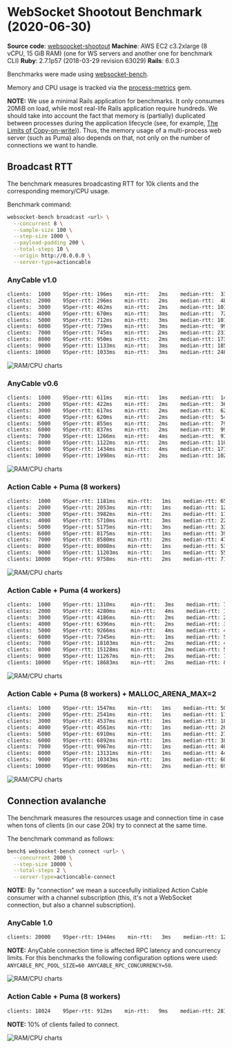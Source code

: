 # WebSocket Shootout Benchmark (2020-06-30)

**Source code**: [websoocket-shootout](https://github.com/anycable/websocket-shootout)
**Machine**: AWS EC2 c3.2xlarge (8 vCPU, 15 GiB RAM) (one for WS servers and another one for benchmark CLI)
**Ruby**: 2.7.1p57 (2018-03-29 revision 63029)
**Rails**: 6.0.3

Benchmarks were made using [websocket-bench](https://github.com/anycable/websocket-bench).

Memory and CPU usage is tracked via the [process-metrics](https://github.com/socketry/process-metrics) gem.

**NOTE:** We use a minimal Rails application for benchmarks. It only consumes 20MiB on load, while most real-life Rails application require hundreds. We should take into account the fact that memory is (partially) duplicated between processes during the application lifecycle (see, for example,  [The Limits of Copy-on-write](https://brandur.org/ruby-memory))). Thus, the memory usage of a multi-process web server (such as Puma) also depends on that, not only on the number of connections we want to handle.

## Broadcast RTT

The benchmark measures broadcasting RTT for 10k clients and the corresponding memory/CPU usage.

Benchmark command:

```sh
websocket-bench broadcast <url> \
  --concurrent 8 \
  --sample-size 100 \
  --step-size 1000 \
  --payload-padding 200 \
  --total-steps 10 \
  --origin http://0.0.0.0 \
  --server-type=actioncable
```

### AnyCable v1.0

```txt
clients:  1000    95per-rtt: 196ms    min-rtt:   2ms    median-rtt:  33ms    max-rtt: 252ms
clients:  2000    95per-rtt: 296ms    min-rtt:   2ms    median-rtt:  48ms    max-rtt: 596ms
clients:  3000    95per-rtt: 462ms    min-rtt:   2ms    median-rtt: 101ms    max-rtt: 694ms
clients:  4000    95per-rtt: 670ms    min-rtt:   3ms    median-rtt:  72ms    max-rtt: 1382ms
clients:  5000    95per-rtt: 712ms    min-rtt:   3ms    median-rtt: 101ms    max-rtt: 1526ms
clients:  6000    95per-rtt: 739ms    min-rtt:   3ms    median-rtt:  99ms    max-rtt: 2901ms
clients:  7000    95per-rtt: 745ms    min-rtt:   2ms    median-rtt: 231ms    max-rtt: 2800ms
clients:  8000    95per-rtt: 950ms    min-rtt:   2ms    median-rtt: 173ms    max-rtt: 3109ms
clients:  9000    95per-rtt: 1133ms   min-rtt:   3ms    median-rtt: 185ms    max-rtt: 4084ms
clients: 10000    95per-rtt: 1033ms   min-rtt:   3ms    median-rtt: 248ms    max-rtt: 2671ms
```

![RAM/CPU charts](assets/2020-06-30/anycable_1.jpg)

### AnyCable v0.6

```txt
clients:  1000    95per-rtt: 611ms    min-rtt:   1ms    median-rtt:  14ms    max-rtt: 678ms
clients:  2000    95per-rtt: 422ms    min-rtt:   2ms    median-rtt:  36ms    max-rtt: 999ms
clients:  3000    95per-rtt: 617ms    min-rtt:   2ms    median-rtt:  62ms    max-rtt: 975ms
clients:  4000    95per-rtt: 620ms    min-rtt:   2ms    median-rtt:  54ms    max-rtt: 744ms
clients:  5000    95per-rtt: 855ms    min-rtt:   2ms    median-rtt:  79ms    max-rtt: 1428ms
clients:  6000    95per-rtt: 837ms    min-rtt:   2ms    median-rtt:  99ms    max-rtt: 1595ms
clients:  7000    95per-rtt: 1266ms   min-rtt:   4ms    median-rtt:  97ms    max-rtt: 3011ms
clients:  8000    95per-rtt: 1122ms   min-rtt:   2ms    median-rtt: 110ms    max-rtt: 2968ms
clients:  9000    95per-rtt: 1434ms   min-rtt:   4ms    median-rtt: 171ms    max-rtt: 3077ms
clients: 10000    95per-rtt: 1998ms   min-rtt:   2ms    median-rtt: 102ms    max-rtt: 2717ms
```

![RAM/CPU charts](assets/2020-06-30/anycable_06.jpg)

### Action Cable + Puma (8 workers)

```txt
clients:  1000    95per-rtt: 1181ms    min-rtt:   1ms    median-rtt: 658ms     max-rtt: 1774ms
clients:  2000    95per-rtt: 2053ms    min-rtt:   1ms    median-rtt: 1261ms    max-rtt: 2773ms
clients:  3000    95per-rtt: 3982ms    min-rtt:   2ms    median-rtt: 1744ms    max-rtt: 5855ms
clients:  4000    95per-rtt: 5710ms    min-rtt:   3ms    median-rtt: 2295ms    max-rtt: 6801ms
clients:  5000    95per-rtt: 5175ms    min-rtt:   3ms    median-rtt: 3329ms    max-rtt: 5653ms
clients:  6000    95per-rtt: 8175ms    min-rtt:   1ms    median-rtt: 3922ms    max-rtt: 9352ms
clients:  7000    95per-rtt: 8580ms    min-rtt:   2ms    median-rtt: 4720ms    max-rtt: 9496ms
clients:  8000    95per-rtt: 8008ms    min-rtt:   1ms    median-rtt: 5303ms    max-rtt: 9523ms
clients:  9000    95per-rtt: 11203ms   min-rtt:   1ms    median-rtt: 5529ms    max-rtt: 12432ms
clients: 10000    95per-rtt: 9758ms    min-rtt:   2ms    median-rtt: 7127ms    max-rtt: 11997ms
```

![RAM/CPU charts](assets/2020-06-30/action_cable_8.jpg)

### Action Cable + Puma (4 workers)

```txt
clients:  1000    95per-rtt: 1310ms     min-rtt:   3ms    median-rtt: 751ms     max-rtt: 1516ms
clients:  2000    95per-rtt: 4280ms     min-rtt:   4ms    median-rtt: 1121ms    max-rtt: 5098ms
clients:  3000    95per-rtt: 4186ms     min-rtt:   2ms    median-rtt: 2469ms    max-rtt: 4732ms
clients:  4000    95per-rtt: 6396ms     min-rtt:   2ms    median-rtt: 3133ms    max-rtt: 7453ms
clients:  5000    95per-rtt: 9266ms     min-rtt:   4ms    median-rtt: 4203ms    max-rtt: 10557ms
clients:  6000    95per-rtt: 7345ms     min-rtt:   1ms    median-rtt: 5404ms    max-rtt: 8175ms
clients:  7000    95per-rtt: 18103ms    min-rtt:   2ms    median-rtt: 4161ms    max-rtt: 20640ms
clients:  8000    95per-rtt: 15128ms    min-rtt:   2ms    median-rtt: 5443ms    max-rtt: 16586ms
clients:  9000    95per-rtt: 11267ms    min-rtt:   2ms    median-rtt: 7442ms    max-rtt: 13711ms
clients: 10000    95per-rtt: 18683ms    min-rtt:   2ms    median-rtt: 8089ms    max-rtt: 20381ms
```

![RAM/CPU charts](assets/2020-06-30/action_cable_4.jpg)

### Action Cable + Puma (8 workers) + MALLOC_ARENA_MAX=2

```txt
clients:  1000    95per-rtt: 1547ms    min-rtt:   1ms    median-rtt: 504ms     max-rtt: 1665ms
clients:  2000    95per-rtt: 2541ms    min-rtt:   1ms    median-rtt: 1153ms    max-rtt: 2586ms
clients:  3000    95per-rtt: 4537ms    min-rtt:   1ms    median-rtt: 1878ms    max-rtt: 5413ms
clients:  4000    95per-rtt: 4561ms    min-rtt:   1ms    median-rtt: 2657ms    max-rtt: 5787ms
clients:  5000    95per-rtt: 6910ms    min-rtt:   1ms    median-rtt: 2751ms    max-rtt: 7925ms
clients:  6000    95per-rtt: 6892ms    min-rtt:   1ms    median-rtt: 3842ms    max-rtt: 7547ms
clients:  7000    95per-rtt: 9967ms    min-rtt:   1ms    median-rtt: 4036ms    max-rtt: 12142ms
clients:  8000    95per-rtt: 13131ms   min-rtt:   1ms    median-rtt: 4442ms    max-rtt: 14234ms
clients:  9000    95per-rtt: 10343ms   min-rtt:   1ms    median-rtt: 6043ms    max-rtt: 11079ms
clients: 10000    95per-rtt: 9986ms    min-rtt:   2ms    median-rtt: 6980ms    max-rtt: 15125ms
```

![RAM/CPU charts](assets/2020-06-30/action_cable_8_malloc_2.jpg)

## Connection avalanche

The benchmark measures the resources usage and connection time in case when tons of clients (in our case 20k) try to connect at the same time.

The benchmark command as follows:

```sh
bench$ websocket-bench connect <url> \
  --concurrent 2000 \
  --step-size 10000 \
  --total-steps 2 \
  --server-type=actioncable-connect
```

**NOTE:** By "connection" we mean a succesfully initialized Action Cable consumer with a channel subscription (this, it's not a WebSocket connection, but also a channel subscription).

### AnyCable 1.0

```txt
clients: 20000    95per-rtt: 1944ms    min-rtt:   3ms    median-rtt: 1253ms    max-rtt: 2583ms
```

**NOTE:** AnyCable connection time is affected RPC latency and concurrency limits. For this benchmarks the following configuration options were used: `ANYCABLE_RPC_POOL_SIZE=60 ANYCABLE_RPC_CONCURRENCY=50`.

![RAM/CPU charts](assets/2020-06-30/anycable_1_connect.jpg)

### Action Cable + Puma (8 workers)

```txt
clients: 18024    95per-rtt: 912ms    min-rtt:   9ms    median-rtt: 281ms    max-rtt: 3327ms
```

**NOTE:** 10% of clients failed to connect.

![RAM/CPU charts](assets/2020-06-30/action_cable_8_connect.jpg)
